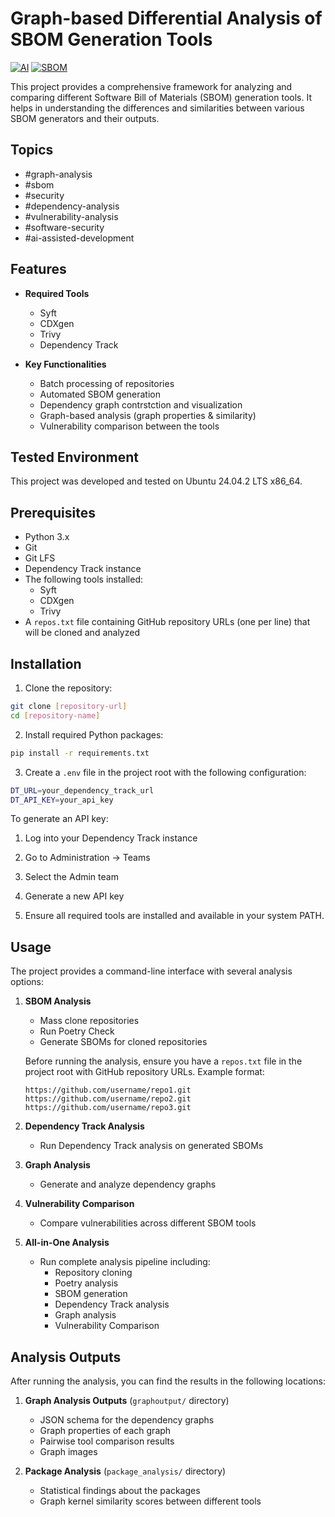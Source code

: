 # Graph-based Differential Analysis of SBOM Generation Tools

[![AI](https://img.shields.io/badge/AI-Assisted%20Development-blue)](https://github.com/topics/ai)
[![SBOM](https://img.shields.io/badge/SBOM-Security-orange)](https://github.com/topics/sbom)

This project provides a comprehensive framework for analyzing and comparing different Software Bill of Materials (SBOM) generation tools. It helps in understanding the differences and similarities between various SBOM generators and their outputs.

## Topics
- #graph-analysis
- #sbom
- #security
- #dependency-analysis
- #vulnerability-analysis
- #software-security
- #ai-assisted-development

## Features

- **Required Tools**
  - Syft 
  - CDXgen 
  - Trivy 
  - Dependency Track

- **Key Functionalities**
  - Batch processing of repositories
  - Automated SBOM generation
  - Dependency graph contrstction and visualization
  - Graph-based analysis (graph properties & similarity)
  - Vulnerability comparison between the tools

## Tested Environment
This project was developed and tested on Ubuntu 24.04.2 LTS x86_64.

## Prerequisites

- Python 3.x
- Git
- Git LFS
- Dependency Track instance
- The following tools installed:
  - Syft
  - CDXgen
  - Trivy
- A `repos.txt` file containing GitHub repository URLs (one per line) that will be cloned and analyzed

## Installation

1. Clone the repository:
```bash
git clone [repository-url]
cd [repository-name]
```

2. Install required Python packages:
```bash
pip install -r requirements.txt
```

3. Create a `.env` file in the project root with the following configuration:
```bash
DT_URL=your_dependency_track_url
DT_API_KEY=your_api_key
```

To generate an API key:
1. Log into your Dependency Track instance
2. Go to Administration -> Teams
3. Select the Admin team
4. Generate a new API key

4. Ensure all required tools are installed and available in your system PATH.

## Usage

The project provides a command-line interface with several analysis options:

1. **SBOM Analysis**
   - Mass clone repositories
   - Run Poetry Check
   - Generate SBOMs for cloned repositories

   Before running the analysis, ensure you have a `repos.txt` file in the project root with GitHub repository URLs. Example format:
   ```
   https://github.com/username/repo1.git
   https://github.com/username/repo2.git
   https://github.com/username/repo3.git
   ```

2. **Dependency Track Analysis**
   - Run Dependency Track analysis on generated SBOMs

3. **Graph Analysis**
   - Generate and analyze dependency graphs

4. **Vulnerability Comparison**
   - Compare vulnerabilities across different SBOM tools

5. **All-in-One Analysis**
   - Run complete analysis pipeline including:
     - Repository cloning
     - Poetry analysis
     - SBOM generation
     - Dependency Track analysis
     - Graph analysis
     - Vulnerability Comparison

## Analysis Outputs

After running the analysis, you can find the results in the following locations:

1. **Graph Analysis Outputs** (`graphoutput/` directory)
   - JSON schema for the dependency graphs
   - Graph properties of each graph
   - Pairwise tool comparison results
   - Graph images

2. **Package Analysis** (`package_analysis/` directory)
   - Statistical findings about the packages
   - Graph kernel similarity scores between different tools
